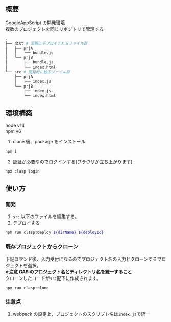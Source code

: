 ## 概要

GoogleAppScript の開発環境  
複数のプロジェクトを同じリポジトリで管理する

```sh
.
├── dist # 実際にデプロイされるファイル群
│   ├── prjA
│   │   └── bundle.js
│   └── prjB
│       ├── bundle.js
│       └── index.html
└── src # 開発時に触るファイル群
    ├── prjA
    │   └── index.js
    └── prjB
        ├── index.js
        └── index.html
```

## 環境構築

node v14  
npm v6

1. clone 後、package をインストール

```sh
npm i
```

2. 認証が必要なのでログインする(ブラウザが立ち上がります)

```sh
npx clasp login
```

## 使い方

### 開発

1. `src` 以下のファイルを編集する。
2. デプロイする

```sh
npm run clasp:deploy ${dirName} ${deployId}
```

### 既存プロジェクトからクローン

下記コマンド後、入力受付になるのでプロジェクト名の入力とクローンするプロジェクトを選択。  
**※注意 GAS のプロジェクト名とディレクトリ名を統一すること**  
クローンしたコードが`src`配下に作成されます。

```sh
npm run clasp:clone
```

### 注意点

1. webpack の設定上、プロジェクトのスクリプト名は`index.js`で統一
